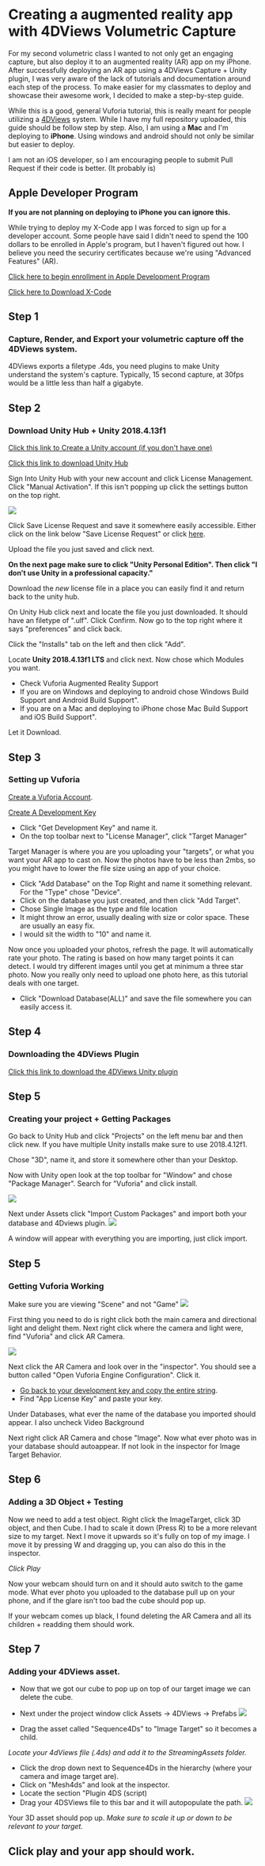 # Creating a augmented reality app with 4DViews Volumetric Capture

For my second volumetric class I wanted to not only get an engaging capture, but also deploy it to an augmented reality (AR) app on my iPhone. After successfully deploying an AR app using a 4DViews Capture + Unity plugin, I was very aware of the lack of tutorials and documentation around each step of the process. To make easier for my classmates to deploy and showcase their awesome work, I decided to make a step-by-step guide. 

While this is a good, general Vuforia tutorial, this is really meant for people utilizing a [4DViews](https://www.4dviews.com/) system. While I have my full repository uploaded, this guide should be follow step by step. Also, I am using a **Mac** and I'm deploying to **iPhone**. Using windows and android should not only be similar but easier to deploy. 

I am not an iOS developer, so I am encouraging people to submit Pull Request if their code is better. (It probably is)

## Apple Developer Program
**If you are not planning on deploying to iPhone you can ignore this.**

While trying to deploy my X-Code app I was forced to sign up for a developer account. Some people have said I didn't need to spend the 100 dollars to be enrolled in Apple's program, but I haven't figured out how. I believe you need the securiry certificates because we're using "Advanced Features" (AR). 

[Click here to begin enrollment in Apple Development Program](https://developer.apple.com/programs/enroll/)

[Click here to Download X-Code](https://developer.apple.com/download/release/)

## Step 1 
### Capture, Render, and Export your volumetric capture off the 4DViews system.

4DViews exports a filetype .4ds, you need plugins to make Unity understand the system's capture. Typically, 15 second capture, at 30fps would be a little less than half a gigabyte.

## Step 2
### Download Unity Hub + Unity 2018.4.13f1
[Click this link to Create a Unity account (if you don't have one)](https://id.unity.com/en/conversations/9d93c0eb-460b-4339-b9a1-97dc3e29936e012f)

[Click this link to download Unity Hub](https://public-cdn.cloud.unity3d.com/hub/prod/UnityHubSetup.dmg?_ga=2.2087473.1036159940.1575574700-22838654.1573235003)

Sign Into Unity Hub with your new account and click License Management. Click "Manual Activation". If this isn't popping up click the settings button on the top right.

![](https://github.com/nicholasoxford/4dviews_vuforia_AR/blob/master/screenshots/Screen%20Shot%202019-12-05%20at%202.50.22%20PM.png?raw=true)

Click Save License Request and save it somewhere easily accessible. Either click on the link below  "Save License Request" or click [here](https://license.unity3d.com/manual).

Upload the file you just saved and click next. 

**On the next page make sure to click "Unity Personal Edition". Then click "I don’t use Unity in a professional capacity."**

Download the _new_ license file in a place you can easily find it and return back to the unity hub. 

On Unity Hub click next and locate the file you just downloaded. It should have an filetype of ".ulf". Click Confirm. Now go to the top right where it says "preferences" and click back. 

Click the "Installs"  tab on the left and then click "Add". 

Locate **Unity 2018.4.13f1 LTS** and click next. Now chose which Modules you want. 
* Check Vuforia Augmented Reality Support
* If you are on Windows and deploying to android chose Windows Build Support and Android Build Support".
* If you are on a Mac and deploying to iPhone chose Mac Build Support and iOS Build Support".

Let it Download.

## Step 3 
### Setting up  Vuforia

[Create a Vuforia Account](https://developer.vuforia.com/vui/auth/register).

[Create A Development Key](https://developer.vuforia.com/vui/develop/licenses)
* Click "Get Development Key" and name it.
* On the top toolbar next to "License Manager", click "Target Manager"

Target Manager is where you are you uploading your "targets", or what you want your AR app to cast on. Now the photos have to be less than 2mbs, so you might have to lower the file size using an app of your choice. 

* Click "Add Database" on the Top Right and name it something relevant. For the "Type" chose "Device".
* Click on the database you just created, and then click "Add Target".
* Chose Single Image as the type and file location
* It might throw an error, usually dealing with size or color space. These are usually an easy fix.
* I would sit the width to "10" and name it. 

Now once you uploaded your photos, refresh the page. It will automatically rate your photo. The rating is based on how many target points it can detect. I would try different images until you get at minimum a three star photo. Now you really only need to upload one photo here, as this tutorial deals with one target. 

* Click "Download Database(ALL)" and save the file somewhere you can easily access it. 

## Step 4
### Downloading the 4DViews Plugin

[Click this link to download the 4DViews Unity plugin](https://www.4dviews.com/file/plugin/Plugin4DS_Unity_v3.0.0.zip)



## Step 5 
### Creating your project + Getting Packages

Go back to Unity Hub and click "Projects" on the left menu bar and then click new. If you have multiple Unity installs make sure to use 2018.4.12f1.

Chose "3D", name it, and store it somewhere other than your Desktop.

Now with Unity open look at the top toolbar for "Window" and chose "Package Manager". 
Search for "Vuforia" and click install.

![](https://github.com/nicholasoxford/4dviews_vuforia_AR/blob/master/screenshots/Screen%20Shot%202019-12-05%20at%203.46.24%20PM.png?raw=true )

Next under Assets click "Import Custom Packages" and import both your database and 4Dviews plugin.
![](https://github.com/nicholasoxford/4dviews_vuforia_AR/blob/master/screenshots/Screen%20Shot%202019-12-05%20at%203.47.41%20PM.png?raw=true)

A window will appear with everything you are importing, just click import.
 

## Step 5 
### Getting Vuforia Working

Make sure you are viewing "Scene" and not "Game"
![](https://github.com/nicholasoxford/4dviews_vuforia_AR/blob/master/screenshots/Screen%20Shot%202019-12-05%20at%203.52.56%20PM.png?raw=true)

First thing you need to do is right click both the main camera and directional light and  delight them. 
Next right click where the camera and light were, find "Vuforia" and click AR Camera. 

![](https://github.com/nicholasoxford/4dviews_vuforia_AR/blob/master/screenshots/Screen%20Shot%202019-12-05%20at%203.50.31%20PM.png?raw=true)

Next click the AR Camera and look over in the "inspector". You should see a button called "Open Vuforia Engine Configuration". Click it. 

* [Go back to your development key and copy the entire string](https://developer.vufooria.com/vui/develop/licenses).
* Find "App License Key" and paste your key. 

Under Databases, what ever the name of the database you imported should appear.
I also uncheck Video Background

Next right click AR Camera and chose "Image". Now what ever photo was in your database should autoappear. If not look in the inspector for Image Target Behavior. 

## Step 6
### Adding a 3D Object + Testing

Now we need to add a test object. Right click the ImageTarget, click 3D object, and then Cube. 
I had to scale it down (Press R) to be a more relevant size to my target.
Next I move it upwards so it's fully on top of my image. I move it by pressing W and dragging up, you can also do this in the inspector. 

*Click Play*

Now your webcam should turn on and it should auto switch to the game mode. What ever photo you uploaded to the database pull up on your phone, and if the glare isn't too bad the cube should pop up.

If your webcam comes up black, I found deleting the AR Camera and all its children + readding them should work.

## Step 7
### Adding your 4DViews asset.

* Now that we got our cube to pop up on top of our target image we can delete the cube. 
* Next under the project window click Assets -> 4DViews -> Prefabs
![](https://github.com/nicholasoxford/4dviews_vuforia_AR/blob/master/screenshots/Screen%20Shot%202019-12-05%20at%204.28.14%20PM.png?raw=true)

* Drag the asset called "Sequence4Ds" to  "Image Target" so it becomes a child. 

*Locate your 4dViews file (.4ds) and add it to the StreamingAssets folder.*

* Click the drop down next to Sequence4Ds in the hierarchy (where your camera and image target are).
* Click on "Mesh4ds" and look at the inspector. 
* Locate the section "Plugin 4DS (script) 
* Drag your 4DSViews file to this bar and it will autopopulate the path. 
![](https://github.com/nicholasoxford/4dviews_vuforia_AR/blob/master/screenshots/Screen%20Shot%202019-12-05%20at%204.34.37%20PM.png?raw=true)

Your 3D asset should pop up. *Make sure to scale it up or down to be relevant to your target.*

## Click play and your app should work. 





























